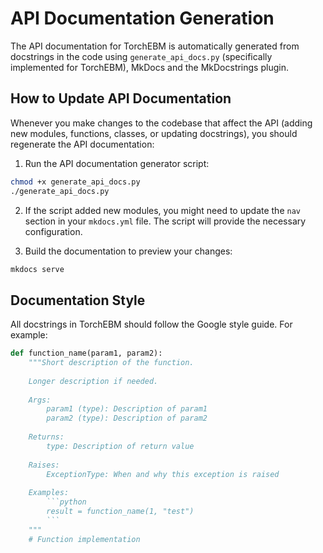 # API Documentation Generation

The API documentation for TorchEBM is automatically generated from docstrings in the code using `generate_api_docs.py` (specifically implemented for TorchEBM), MkDocs and the MkDocstrings plugin.

## How to Update API Documentation

Whenever you make changes to the codebase that affect the API (adding new modules, functions, classes, or updating docstrings), you should regenerate the API documentation:

1. Run the API documentation generator script:

```bash
chmod +x generate_api_docs.py
./generate_api_docs.py
```

2. If the script added new modules, you might need to update the `nav` section in your `mkdocs.yml` file. The script will provide the necessary configuration.

3. Build the documentation to preview your changes:

```bash
mkdocs serve
```

## Documentation Style

All docstrings in TorchEBM should follow the Google style guide. For example:

```python
def function_name(param1, param2):
    """Short description of the function.
    
    Longer description if needed.
    
    Args:
        param1 (type): Description of param1
        param2 (type): Description of param2
        
    Returns:
        type: Description of return value
        
    Raises:
        ExceptionType: When and why this exception is raised
        
    Examples:
        ```python
        result = function_name(1, "test")
        ```
    """
    # Function implementation
```